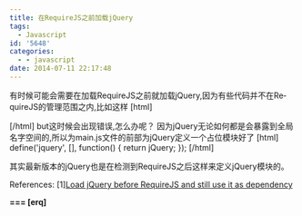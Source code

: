```yaml
---
title: 在Re­quireJS之前加载jQuery
tags:
  - Javascript
id: '5648'
categories:
  - - javascript
date: 2014-07-11 22:17:48
---
```



<!-- more -->
有时候可能会需要在加载Re­quireJS之前就加载jQuery,因为有些代码并不在Re­quireJS的管理范围之内,比如这样
\[html\]
<script src="jquery.js"></script>
<script src="require.js" data-main="main.js"></script>
\[/html\]
but这时候会出现错误,怎么办呢？
因为jQuery无论如何都是会暴露到全局名字空间的,所以为main.js文件的前部为jQuery定义一个占位模块好了
\[html\]
define('jquery', \[\], function() {
 return jQuery;
});
\[/html\]

其实最新版本的jQuery也是在检测到Re­quireJS之后这样来定义jQuery模块的。

References:
\[1\][Load jQuery be­fore Re­quireJS and still use it as de­pend­ency](http://www.manuel-strehl.de/dev/load_jquery_before_requirejs.en.html)

**\===
\[erq\]**